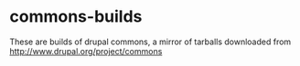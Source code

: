 commons-builds
==============
These are builds of drupal commons, a mirror of tarballs downloaded from http://www.drupal.org/project/commons
